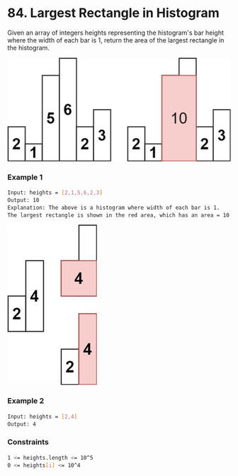 # 84. Largest Rectangle in Histogram

Given an array of integers heights representing the histogram's bar height where the width of each bar is 1, return the area of the largest rectangle in the histogram.


[![histogram](histogram.jpg)]()
### Example 1
```sh
Input: heights = [2,1,5,6,2,3]
Output: 10
Explanation: The above is a histogram where width of each bar is 1.
The largest rectangle is shown in the red area, which has an area = 10 units.
```

[![histogram-1](histogram-1.jpg)]()
### Example 2
```sh
Input: heights = [2,4]
Output: 4
```

### Constraints
```sh
1 <= heights.length <= 10^5
0 <= heights[i] <= 10^4
```